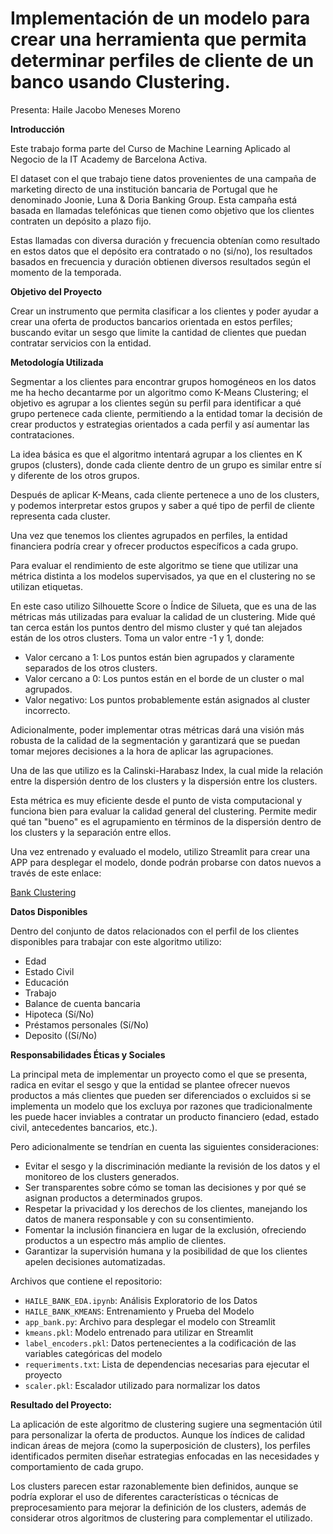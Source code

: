 # Implementación de un modelo para crear una herramienta que permita determinar perfiles de cliente de un banco usando Clustering.
 
Presenta: Haile Jacobo Meneses Moreno

**Introducción**

Este trabajo forma parte del Curso de Machine Learning Aplicado al Negocio de la IT Academy de Barcelona Activa.

El dataset con el que trabajo tiene datos provenientes de una campaña de marketing directo de una institución bancaria de Portugal que he denominado Joonie, Luna & Doria Banking Group. Esta campaña está basada en llamadas telefónicas que tienen como objetivo que los clientes contraten un depósito a plazo fijo. 

Estas llamadas con diversa duración y frecuencia obtenían como resultado en estos datos que el depósito era contratado o no (si/no), los resultados basados en frecuencia y duración obtienen diversos resultados según el momento de la temporada.

**Objetivo del Proyecto** 

Crear un instrumento que permita clasificar a los clientes y poder ayudar a crear una oferta de productos bancarios orientada en estos perfiles; buscando evitar un sesgo que limite la cantidad de clientes que puedan contratar servicios con la entidad.

**Metodología Utilizada**

Segmentar a los clientes para encontrar grupos homogéneos en los datos me ha hecho decantarme por un algoritmo como K-Means Clustering; el objetivo es agrupar a los clientes según su perfil para identificar a qué grupo pertenece cada cliente, permitiendo a la entidad tomar la decisión de crear productos y estrategias orientados a cada perfil y así aumentar las contrataciones.

La idea básica es que el algoritmo intentará agrupar a los clientes en K grupos (clusters), donde cada cliente dentro de un grupo es similar entre sí y diferente de los otros grupos.

Después de aplicar K-Means, cada cliente pertenece a uno de los clusters, y podemos interpretar estos grupos y saber a qué tipo de perfil de cliente representa cada cluster.

Una vez que tenemos los clientes agrupados en perfiles, la entidad financiera podría crear y ofrecer productos específicos a cada grupo.

Para evaluar el rendimiento de este algoritmo se tiene que utilizar una métrica distinta a los modelos supervisados, ya que en el clustering no se utilizan etiquetas.

En este caso utilizo Silhouette Score  o Índice de Silueta, que es una de las métricas más utilizadas para evaluar la calidad de un clustering. Mide qué tan cerca están los puntos dentro del mismo cluster y qué tan alejados están de los otros clusters. Toma un valor entre -1 y 1, donde:

*	Valor cercano a 1: Los puntos están bien agrupados y claramente separados de los otros clusters.
*	Valor cercano a 0: Los puntos están en el borde de un cluster o mal agrupados.
*	Valor negativo: Los puntos probablemente están asignados al cluster incorrecto.

Adicionalmente, poder implementar otras métricas dará una visión más robusta de la calidad de la segmentación y garantizará que se puedan tomar mejores decisiones a la hora de aplicar las agrupaciones.

Una de las que utilizo es la Calinski-Harabasz Index, la cual mide la relación entre la dispersión dentro de los clusters y la dispersión entre los clusters. 

Esta métrica es muy eficiente desde el punto de vista computacional y funciona bien para evaluar la calidad general del clustering. Permite medir qué tan "bueno" es el agrupamiento en términos de la dispersión dentro de los clusters y la separación entre ellos.

Una vez entrenado y evaluado el modelo, utilizo Streamlit para crear una APP para desplegar el modelo, donde podrán probarse con datos nuevos a través de este enlace:

[Bank Clustering](https://clusteringbanco-zinrsjan2krdhefbducbe7.streamlit.app/?utm_medium=social)

**Datos Disponibles**

Dentro del conjunto de datos relacionados con el perfil de los clientes disponibles para trabajar con este algoritmo utilizo:

*	Edad
*	Estado Civil
*	Educación
*	Trabajo
*	Balance de cuenta bancaria
*	Hipoteca (Sí/No)
*	Préstamos personales (Sí/No)
*	Deposito ((Sí/No)

**Responsabilidades Éticas y Sociales** 

La principal meta de implementar un proyecto como el que se presenta, radica en evitar el sesgo y que la entidad se plantee ofrecer nuevos productos a más clientes que pueden ser diferenciados o excluidos si se implementa un modelo que los excluya por razones que tradicionalmente les puede hacer inviables a contratar un producto financiero (edad, estado civil, antecedentes bancarios, etc.).

Pero adicionalmente se tendrían en cuenta las siguientes consideraciones:

*	Evitar el sesgo y la discriminación mediante la revisión de los datos y el monitoreo de los clusters generados.
*	Ser transparentes sobre cómo se toman las decisiones y por qué se asignan productos a determinados grupos.
*	Respetar la privacidad y los derechos de los clientes, manejando los datos de manera responsable y con su consentimiento.
*	Fomentar la inclusión financiera en lugar de la exclusión, ofreciendo productos a un espectro más amplio de clientes.
*	Garantizar la supervisión humana y la posibilidad de que los clientes apelen decisiones automatizadas.

Archivos que contiene el repositorio:

* `HAILE_BANK_EDA.ipynb`: Análisis Exploratorio de los Datos
* `HAILE_BANK_KMEANS`: Entrenamiento y Prueba del Modelo
* `app_bank.py`: Archivo para desplegar el modelo con Streamlit
* `kmeans.pkl`: Modelo entrenado para utilizar en Streamlit
* `label_encoders.pkl`: Datos pertenecientes a la codificación de las variables categóricas del modelo
* `requeriments.txt`: Lista de dependencias necesarias para ejecutar el proyecto
* `scaler.pkl`: Escalador utilizado para normalizar los datos

**Resultado del Proyecto:**

La aplicación de este algoritmo de clustering sugiere una segmentación útil para personalizar la oferta de productos. Aunque los índices de calidad indican áreas de mejora (como la superposición de clusters), los perfiles identificados permiten diseñar estrategias enfocadas en las necesidades y comportamiento de cada grupo.

Los clusters parecen estar razonablemente bien definidos, aunque se podría explorar el uso de diferentes características o técnicas de preprocesamiento para mejorar la definición de los clusters, además de considerar otros algoritmos de clustering para complementar el utilizado.

